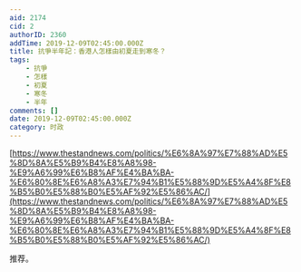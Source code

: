 ```yaml
---
aid: 2174
cid: 2
authorID: 2360
addTime: 2019-12-09T02:45:00.000Z
title: 抗爭半年記：香港人怎樣由初夏走到寒冬？
tags:
    - 抗爭
    - 怎樣
    - 初夏
    - 寒冬
    - 半年
comments: []
date: 2019-12-09T02:45:00.000Z
category: 时政
---
```


[https://www.thestandnews.com/politics/%E6%8A%97%E7%88%AD%E5%8D%8A%E5%B9%B4%E8%A8%98-%E9%A6%99%E6%B8%AF%E4%BA%BA-%E6%80%8E%E6%A8%A3%E7%94%B1%E5%88%9D%E5%A4%8F%E8%B5%B0%E5%88%B0%E5%AF%92%E5%86%AC/](https://www.thestandnews.com/politics/%E6%8A%97%E7%88%AD%E5%8D%8A%E5%B9%B4%E8%A8%98-%E9%A6%99%E6%B8%AF%E4%BA%BA-%E6%80%8E%E6%A8%A3%E7%94%B1%E5%88%9D%E5%A4%8F%E8%B5%B0%E5%88%B0%E5%AF%92%E5%86%AC/)

推荐。
